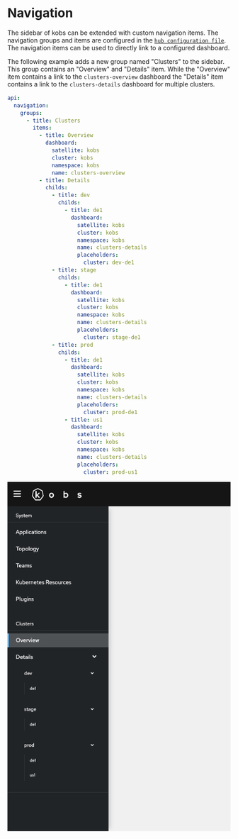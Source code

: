 # Navigation

The sidebar of kobs can be extended with custom navigation items. The navigation groups and items are configured in the [`hub configuration file`](./hub.md). The navigation items can be used to directly link to a configured dashboard.

The following example adds a new group named "Clusters" to the sidebar. This group contains an "Overview" and "Details" item. While the "Overview" item contains a link to the `clusters-overview` dashboard the "Details" item contains a link to the `clusters-details` dashboard for multiple clusters.

```yaml
api:
  navigation:
    groups:
      - title: Clusters
        items:
          - title: Overview
            dashboard:
              satellite: kobs
              cluster: kobs
              namespace: kobs
              name: clusters-overview
          - title: Details
            childs:
              - title: dev
                childs:
                  - title: de1
                    dashboard:
                      satellite: kobs
                      cluster: kobs
                      namespace: kobs
                      name: clusters-details
                      placeholders:
                        cluster: dev-de1
              - title: stage
                childs:
                  - title: de1
                    dashboard:
                      satellite: kobs
                      cluster: kobs
                      namespace: kobs
                      name: clusters-details
                      placeholders:
                        cluster: stage-de1
              - title: prod
                childs:
                  - title: de1
                    dashboard:
                      satellite: kobs
                      cluster: kobs
                      namespace: kobs
                      name: clusters-details
                      placeholders:
                        cluster: prod-de1
                  - title: us1
                    dashboard:
                      satellite: kobs
                      cluster: kobs
                      namespace: kobs
                      name: clusters-details
                      placeholders:
                        cluster: prod-us1

```

![Navigation Example](./assets/navigation.png)
